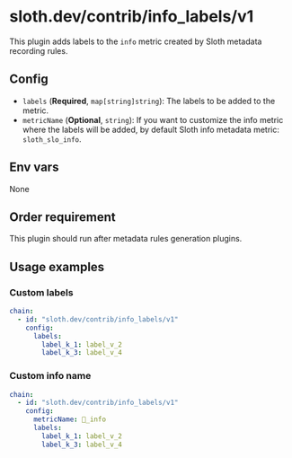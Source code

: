 # sloth.dev/contrib/info_labels/v1

This plugin adds labels to the `info` metric created by Sloth metadata recording rules.

## Config

- `labels` (**Required**, `map[string]string`): The labels to be added to the metric.
- `metricName` (**Optional**, `string`): If you want to customize the info metric where the labels will be added, by default Sloth info metadata metric: `sloth_slo_info`.

## Env vars

None

## Order requirement

This plugin should run after metadata rules generation plugins.

## Usage examples

### Custom labels

```yaml
chain:
  - id: "sloth.dev/contrib/info_labels/v1"
    config:
      labels:
        label_k_1: label_v_2
        label_k_3: label_v_4
```

### Custom info name

```yaml
chain:
  - id: "sloth.dev/contrib/info_labels/v1"
    config:
      metricName: 🦥_info
      labels:
        label_k_1: label_v_2
        label_k_3: label_v_4
```
